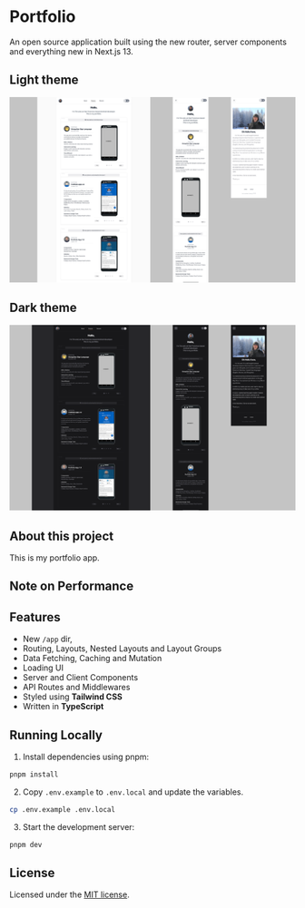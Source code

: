 # Portfolio

An open source application built using the new router, server components and everything new in Next.js 13.


## Light theme

![screenshot-1](https://github.com/timtbdev/portfolio/blob/main/ligth.png)

## Dark theme
![screenshot-2](https://raw.githubusercontent.com/timtbdev/portfolio/main/dark.png)

## About this project

This is my portfolio app.

## Note on Performance

## Features

- New `/app` dir,
- Routing, Layouts, Nested Layouts and Layout Groups
- Data Fetching, Caching and Mutation
- Loading UI
- Server and Client Components
- API Routes and Middlewares
- Styled using **Tailwind CSS**
- Written in **TypeScript**

## Running Locally

1. Install dependencies using pnpm:

```sh
pnpm install
```

2. Copy `.env.example` to `.env.local` and update the variables.

```sh
cp .env.example .env.local
```

3. Start the development server:

```sh
pnpm dev
```

## License

Licensed under the [MIT license](https://github.com/shadcn/taxonomy/blob/main/LICENSE.md).
